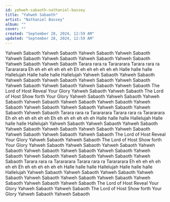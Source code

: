 ```yaml
---
id: yahweh-sabaoth-nathaniel-bassey
title: "Yahweh Sabaoth"
artist: "Nathaniel Bassey"
album: ""
cover: ""
created: "September 28, 2024, 12:59 AM"
updated: "September 28, 2024, 12:59 AM"
---
```


Yahweh Sabaoth
Yahweh Sabaoth
Yahweh Sabaoth
Yahweh Sabaoth
Yahweh Sabaoth
Yahweh Sabaoth
Yahweh Sabaoth
Yahweh Sabaoth
Yahweh Sabaoth
Yahweh Sabaoth
Tarara rara ra
Tarararara
Tarara rara ra
Tarararara
Eh eh eh eh eh eh eh
Eh eh eh eh eh eh eh
Halle halle halle Hallelujah
Halle halle halle Hallelujah
Yahweh Sabaoth
Yahweh Sabaoth
Yahweh Sabaoth
Yahweh Sabaoth
Yahweh Sabaoth
Yahweh Sabaoth
Yahweh Sabaoth
Yahweh Sabaoth
Yahweh Sabaoth
Yahweh Sabaoth
The Lord of Host
Reveal Your Glory
Yahweh Sabaoth
Yahweh Sabaoth
The Lord of Host
Show forth Your Glory
Yahweh Sabaoth
Yahweh Sabaoth
Yahweh Sabaoth
Yahweh Sabaoth
Yahweh Sabaoth
Yahweh Sabaoth
Yahweh Sabaoth
Yahweh Sabaoth
Yahweh Sabaoth
Yahweh Sabaoth
Yahweh Sabaoth
Yahweh Sabaoth
Tarara rara ra
Tarararara
Tarara rara ra
Tarararara
Eh eh eh eh eh eh eh
Eh eh eh eh eh eh eh
Halle halle halle Hallelujah
Halle halle halle Hallelujah
Yahweh Sabaoth
Yahweh Sabaoth
Yahweh Sabaoth
Yahweh Sabaoth
Yahweh Sabaoth
Yahweh Sabaoth
Yahweh Sabaoth
Yahweh Sabaoth
Yahweh Sabaoth
Yahweh Sabaoth
The Lord of Host
Reveal Your Glory
Yahweh Sabaoth
Yahweh Sabaoth
The Lord of Host
Show forth Your Glory
Yahweh Sabaoth
Yahweh Sabaoth
Yahweh Sabaoth
Yahweh Sabaoth
Yahweh Sabaoth
Yahweh Sabaoth
Yahweh Sabaoth
Yahweh Sabaoth
Yahweh Sabaoth
Yahweh Sabaoth
Yahweh Sabaoth
Yahweh Sabaoth
Tarara rara ra
Tarararara
Tarara rara ra
Tarararara
Eh eh eh eh eh eh eh
Eh eh eh eh eh eh eh
Halle halle halle Hallelujah
Halle halle halle Hallelujah
Yahweh Sabaoth
Yahweh Sabaoth
Yahweh Sabaoth
Yahweh Sabaoth
Yahweh Sabaoth
Yahweh Sabaoth
Yahweh Sabaoth
Yahweh Sabaoth
Yahweh Sabaoth
Yahweh Sabaoth
The Lord of Host
Reveal Your Glory
Yahweh Sabaoth
Yahweh Sabaoth
The Lord of Host
Show forth Your Glory
Yahweh Sabaoth
Yahweh Sabaoth